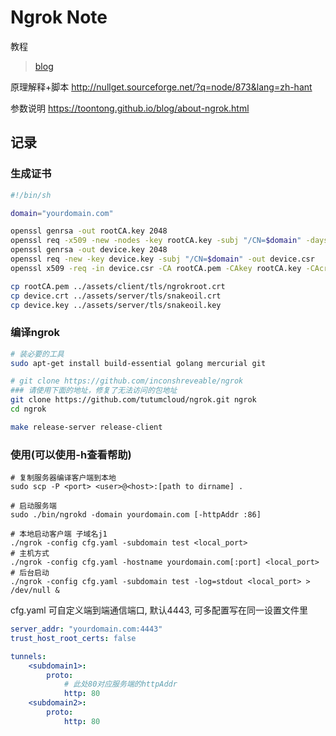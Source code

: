 Ngrok Note
==========

教程

> [blog](https://imququ.com/post/self-hosted-ngrokd.html)

原理解释+脚本
http://nullget.sourceforge.net/?q=node/873&lang=zh-hant


参数说明
https://toontong.github.io/blog/about-ngrok.html

记录
----

### 生成证书

``` sh
#!/bin/sh

domain="yourdomain.com"

openssl genrsa -out rootCA.key 2048
openssl req -x509 -new -nodes -key rootCA.key -subj "/CN=$domain" -days 5000 -out rootCA.pem
openssl genrsa -out device.key 2048
openssl req -new -key device.key -subj "/CN=$domain" -out device.csr
openssl x509 -req -in device.csr -CA rootCA.pem -CAkey rootCA.key -CAcreateserial -out device.crt -days 5000

cp rootCA.pem ../assets/client/tls/ngrokroot.crt
cp device.crt ../assets/server/tls/snakeoil.crt
cp device.key ../assets/server/tls/snakeoil.key
```

### 编译ngrok

``` sh
# 装必要的工具
sudo apt-get install build-essential golang mercurial git

# git clone https://github.com/inconshreveable/ngrok
### 请使用下面的地址，修复了无法访问的包地址
git clone https://github.com/tutumcloud/ngrok.git ngrok
cd ngrok

make release-server release-client
```

### 使用(可以使用-h查看帮助)

``` shell
# 复制服务器编译客户端到本地
sudo scp -P <port> <user>@<host>:[path to dirname] .

# 启动服务端
sudo ./bin/ngrokd -domain yourdomain.com [-httpAddr :86]

# 本地启动客户端 子域名j1
./ngrok -config cfg.yaml -subdomain test <local_port>
# 主机方式
./ngrok -config cfg.yaml -hostname yourdomain.com[:port] <local_port>
# 后台启动
./ngrok -config cfg.yaml -subdomain test -log=stdout <local_port> > /dev/null &
```

cfg.yaml 可自定义端到端通信端口, 默认4443, 可多配置写在同一设置文件里

``` yaml
server_addr: "yourdomain.com:4443"
trust_host_root_certs: false

tunnels:
    <subdomain1>:
        proto:
            # 此处80对应服务端的httpAddr
            http: 80
    <subdomain2>:
        proto:
            http: 80
```
